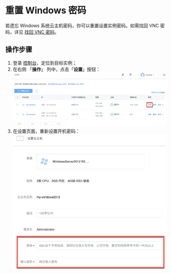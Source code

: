 # 重置 Windows 密码

若遗忘 Windows 系统云主机密码，你可以重置设置实例密码。如需找回 VNC 密码，详见 [找回 VNC 密码](../md.html#!计算服务/云主机/使用指南/密钥和密码/找回VNC密码.md)。

## 操作步骤

1. 登录 [控制台](https://c.163.com/dashboard#/m/win/)，定位到目标实例；
2. 在右侧 「**操作**」 列中，点击「**设置**」按钮：
![](../../image/使用指南-设置云主机.png)
3. 在设置页面，重新设置开机密码：
![](../../image/使用指南-设置云主机-重置密码.png)